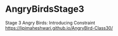 # AngryBirdsStage3
Stage 3 Angry Birds: Introducing Constraint
https://lipimaheshwari.github.io/AngryBird-Class30/
